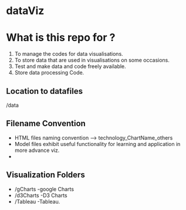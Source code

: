 # dataViz

What is this repo for ?
=============
1. To manage the codes for data visualisations.
2. To store data that are used in visualisations on some occasions.
3. Test and make data and code freely available.
4. Store data processing Code.

## Location to datafiles
/data


## Filename Convention
* HTML files naming convention -->  technology_ChartName_others
* Model files exhibit useful functionality for learning and application in more advance viz.
* 

## Visualization Folders
* /gCharts -google Charts
* /d3Charts -D3 Charts
* /Tableau -Tableau.



